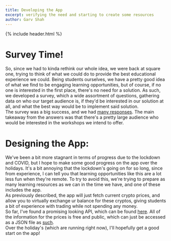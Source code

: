 ```yaml
---
title: Developing the App
excerpt: verifying the need and starting to create some resources
author: Garv Shah
---
```

{% include header.html %}

# Survey Time!
So, since we had to kinda rethink our whole idea, we were back at square one, trying to think of what we could do to 
provide the best educational experience we could. Being students ourselves, we have a pretty good idea of what we find 
to be engaging learning opportunities, but of course, if no one is interested in the first place, there's no need for a 
solution. As such, we developed a survey, which a wide assortment of questions, gathering data on who our target 
audience is, if they'd be interested in our solution at all, and what the best way would be to implement said solution. <br>
The survey was a big success, and we had [many responses](https://forms.office.com/Pages/AnalysisPage.aspx?id=OoajI9NL6kSTKa8-6LxhU5UU__HeO21JoGtLFtk6isVUME1RNUlZSzQ2RjU1U082SElPNFpXVVNVTC4u&AnalyzerToken=CitlgZzIrK5XqCLonnoysAkW2eOQj2rJ).
The main takeaway from the answers was that there's a pretty large audience who would be interested in the workshops we intend to offer.

# Designing the App:
We've been a bit more stagnant in terms of progress due to the lockdown and COVID, but I hope to make some good progress on the app over the holidays.
It's a bit annoying that the lockdown's going on for so long, since from experience, I can tell you that learning opportunities like this are a lot less fun when they're remote.
To try to avoid this, we're trying to prepare as many learning resources as we can in the time we have, and one of these includes the app. <br>
As previously described, the app will just fetch current crypto prices, and allow you to virtually exchange ur balance for these cryptos, giving students a bit of experience with trading while not spending any money. <br>
So far, I've found a promising looking API, which can be found [here](https://nomics.com/docs/). All of the information for the prices is free and public, which can just be accessed as a JSON file as [such](https://nomics.com/data/currencies-ticker?interval=1d&quote-currency=USD&symbols=BTC). <br>
Over the holiday's (which are running right now), I'll hopefully get a good start on the app!
